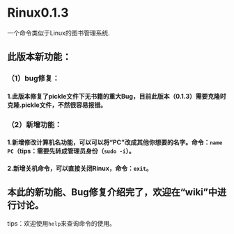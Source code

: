 # Rinux0.1.3
一个命令类似于Linux的图书管理系统.
## 此版本新功能：
### （1）bug修复：
#### 1.此版本修复了pickle文件下无书籍的重大Bug，目前此版本（0.1.3）需要克隆时克隆.pickle文件，不然很容易报错。
### （2）新增功能：
#### 1.新增修改计算机名功能，可以可以将“PC”改成其他你想要的名字。命令：`name PC`（tips：需要先转成管理员身份（`sudo -i`）。
#### 2.新增关机命令，可以直接关闭Rinux，命令：`exit`。
## 本此的新功能、Bug修复介绍完了，欢迎在“wiki”中进行讨论。
tips：欢迎使用`help`来查询命令的使用。
